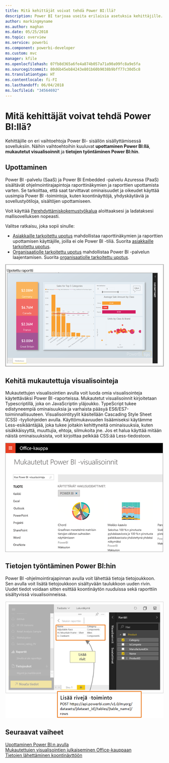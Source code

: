 ```yaml
---
title: Mitä kehittäjät voivat tehdä Power BI:llä?
description: Power BI tarjoaa useita erilaisia asetuksia kehittäjille. Niitä on upottamisesta mukautettuihin visualisointeihin ja virtautettaviin tietojoukkoihin.
author: markingmyname
ms.author: maghan
ms.date: 05/25/2018
ms.topic: overview
ms.service: powerbi
ms.component: powerbi-developer
ms.custom: mvc
manager: kfile
ms.openlocfilehash: 07fb8d365a6fe4a874b057a71a90a99fc8a9e5fa
ms.sourcegitcommit: 80d6b45eb84243e801b60b9038b9bff77c30d5c8
ms.translationtype: HT
ms.contentlocale: fi-FI
ms.lasthandoff: 06/04/2018
ms.locfileid: "34564692"
---
```

# <a name="what-can-developers-do-with-power-bi"></a>Mitä kehittäjät voivat tehdä Power BI:llä?

Kehittäjille on eri vaihtoehtoja Power BI- sisällön sisällyttämisessä sovelluksiin. Näihin vaihtoehtoihin kuuluvat **upottaminen Power BI:llä**, **mukautetut visualisoinnit** ja **tietojen työntäminen Power BI:hin**.

## <a name="embedding"></a>Upottaminen
Power BI -palvelu (SaaS) ja Power BI Embedded -palvelu Azuressa (PaaS) sisältävät ohjelmointirajapintoja raporttinäkymien ja raporttien upottamista varten. Se tarkoittaa, että saat tarvittavat ominaisuudet ja oikeudet käyttää uusimpia Power BI -toimintoja, kuten koontinäyttöjä, yhdyskäytäviä ja sovellustyötiloja, sisältöjen upottamiseen.

Voit käyttää [Perehdyttämiskokemustyökalua](https://aka.ms/embedsetup) aloittaaksesi ja ladataksesi mallisovelluksen nopeasti.

Valitse ratkaisu, joka sopii sinulle:
* [Asiakkaille tarkoitettu upotus](embedding.md#embedding-for-your-customers) mahdollistaa raporttinäkymien ja raporttien upottamisen käyttäjille, joilla ei ole Power BI -tiliä. Suorita [asiakkaille tarkoitettu upotus](https://aka.ms/embedsetup/AppOwnsData).
* [Organisaatiolle tarkoitettu upotus](embedding.md#embedding-for-your-organization) mahdollistaa Power BI -palvelun laajentamisen. Suorita [organisaatiolle tarkoitettu upotus](https://aka.ms/embedsetup/UserOwnsData).

![PBIE-malli](media/what-can-you-do/what-can-you-do-02.png)

## <a name="develop-custom-visuals"></a>Kehitä mukautettuja visualisointeja
Mukautettujen visualisointien avulla voit luoda omia visualisointeja käytettäväksi Power BI ‑raporteissa. Mukautetut visualisoinnit kirjoitetaan Typescriptillä, joka on JavaScriptin yläjoukko. TypeScript tukee edistyneempiä ominaisuuksia ja varhaista pääsyä ES6/ES7-toiminnallisuuteen. Visualisointityylit käsitellään Cascading Style Sheet (CSS) -tyyliohjeiden avulla. Käyttömukavuuden lisäämiseksi käytämme Less-esikääntäjää, joka tukee joitakin kehittyneitä ominaisuuksia, kuten sisäkkäisyyttä, muuttujia, ehtoja, silmukoita jne. Jos et halua käyttää mitään näistä ominaisuuksista, voit kirjoittaa pelkkää CSS:ää Less-tiedostoon.

![CV-malli](media/what-can-you-do/powerbi-custom-visual-store.png)

## <a name="push-data-into-power-bi"></a>Tietojen työntäminen Power BI:hin
Power BI ‑ohjelmointirajapinnan avulla voit lähettää tietoja tietojoukkoon. Sen avulla voit lisätä tietojoukkoon sisältyvään taulukkoon uuden rivin. Uudet tiedot voidaan sitten esittää koontinäytön ruuduissa sekä raporttiin sisältyvissä visualisoinneissa.

![Tietojen työntämismalli](media/what-can-you-do/powerbi-push-data.png)

## <a name="next-steps"></a>Seuraavat vaiheet
[Upottaminen Power BI:n avulla](embedding.md)  
[Mukautettujen visualisointien julkaiseminen Office-kauppaan](office-store.md)  
[Tietojen lähettäminen koontinäyttöön](walkthrough-push-data.md)
